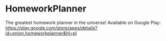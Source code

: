 # HomeworkPlanner
The greatest homework planner in the universe!
Available on Google Play: https://play.google.com/store/apps/details?id=onion.homeworkplanner&hl=pl
